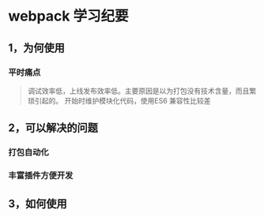 # webpack 学习纪要

## 1，为何使用

### 平时痛点

> 调试效率低，上线发布效率低。主要原因是以为打包没有技术含量，而且繁琐引起的。
> 开始时维护模块化代码，使用ES6 兼容性比较差

## 2，可以解决的问题

### 打包自动化
### 丰富插件方便开发

## 3，如何使用

### 